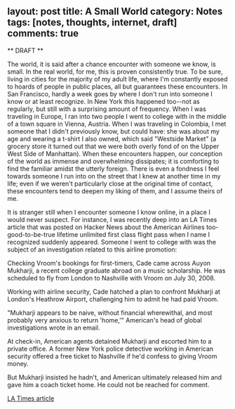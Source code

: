 layout: post
title: A Small World
category: Notes
tags: [notes, thoughts, internet, draft]
comments: true
---
** DRAFT **
<p>
The world, it is said after a chance encounter with someone we know, is small. In the real world, for me, this is proven consistently true. To be sure, living in cities for the majority of my adult life, where I'm constantly exposed to hoards of people in public places, all but guarantees these encounters. In San Francisco, hardly a week goes by where I don't run into someone I know or at least recognize. In New York this happened too--not as regularly, but still with a surprising amount of frequency. When I was traveling in Europe, I ran into two people I went to college with in the middle of a town square in Vienna, Austria. When I was traveling in Colombia, I met someone that I didn't previously know, but could have: she was about my age and wearing a t-shirt I also owned, which said "Westside Market" (a grocery store it turned out that we were both overly fond of on the Upper West Side of Manhattan). When these encounters happen, our conception of the world as immense and overwhelming dissipates; it is comforting to find the familiar amidst the utterly foreign. There is even a fondness I feel towards someone I run into on the street that I knew at another time in my life; even if we weren't particularly close at the original time of contact, these encounters tend to deepen my liking of them, and I assume theirs of me.</p>
<p>
It is stranger still when I encounter someone I know online, in a place I would never suspect. For instance, I was recently deep into an LA Times article that was posted on Hacker News about the American Airlines too-good-to-be-true lifetime unlimited first class flight pass when I name I recognized suddenly appeared. Someone I went to college with was the subject of an investigation related to this airline promotion:</p>


<quote>
Checking Vroom's bookings for first-timers, Cade came across Auyon Mukharji, a recent college graduate abroad on a music scholarship. He was scheduled to fly from London to Nashville with Vroom on July 30, 2008.

Working with airline security, Cade hatched a plan to confront Mukharji at London's Heathrow Airport, challenging him to admit he had paid Vroom.

"Mukharji appears to be naive, without financial wherewithal, and most probably very anxious to return 'home,'" American's head of global investigations wrote in an email.

At check-in, American agents detained Mukharji and escorted him to a private office. A former New York police detective working in American security offered a free ticket to Nashville if he'd confess to giving Vroom money.

But Mukharji insisted he hadn't, and American ultimately released him and gave him a coach ticket home. He could not be reached for comment.
</quote>

<a href="http://articles.latimes.com/2012/may/05/business/la-fi-0506-golden-ticket-20120506">LA Times article</a>




